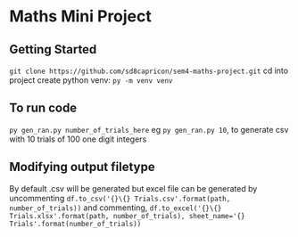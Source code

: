 # Maths Mini Project
## Getting Started
`git clone https://github.com/sd8capricon/sem4-maths-project.git`
cd into project
create python venv: `py -m venv venv`
## To run code
`py gen_ran.py number_of_trials_here`
 eg `py gen_ran.py 10`,
 to generate csv with 10 trials of 100 one digit integers

## Modifying output filetype
By default .csv will be generated but excel file can be generated by uncommenting
`df.to_csv('{}\{} Trials.csv'.format(path, number_of_trials))`
and commenting,
`df.to_excel('{}\{} Trials.xlsx'.format(path, number_of_trials), sheet_name='{} Trials'.format(number_of_trials))`